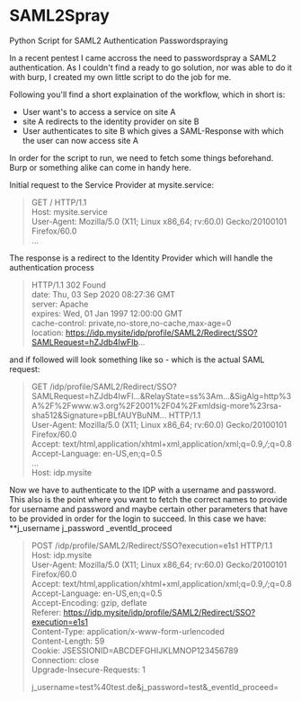 # SAML2Spray
Python Script for SAML2 Authentication Passwordspraying

In a recent pentest I came accross the need to passwordspray a SAML2 authentication.
As I couldn't find a ready to go solution, nor was able to do it with burp, I created my own little script to do the job for me.

Following you'll find a short explaination of the workflow, which in short is:
- User want's to access a service on site A
- site A redirects to the identity provider on site B
- User authenticates to site B which gives a SAML-Response with which the user can now access site A

In order for the script to run, we need to fetch some things beforehand. Burp or something alike can come in handy here.

Initial request to the Service Provider at mysite.service:

>GET / HTTP/1.1  
>Host: mysite.service  
>User-Agent: Mozilla/5.0 (X11; Linux x86_64; rv:60.0) Gecko/20100101 Firefox/60.0  
>...

The response is a redirect to the Identity Provider which will handle the authentication process

>HTTP/1.1 302 Found  
>date: Thu, 03 Sep 2020 08:27:36 GMT  
>server: Apache  
>expires: Wed, 01 Jan 1997 12:00:00 GMT  
>cache-control: private,no-store,no-cache,max-age=0  
>location: https://idp.mysite/idp/profile/SAML2/Redirect/SSO?SAMLRequest=hZJdb4IwFIb...

and if followed will look something like so - which is the actual SAML request:

>GET /idp/profile/SAML2/Redirect/SSO?SAMLRequest=hZJdb4IwFI...&RelayState=ss%3Am...&SigAlg=http%3A%2F%2Fwww.w3.org%2F2001%2F04%2Fxmldsig-more%23rsa-sha512&Signature=pBLfAUYBuNM... HTTP/1.1  
>User-Agent: Mozilla/5.0 (X11; Linux x86_64; rv:60.0) Gecko/20100101 Firefox/60.0  
>Accept: text/html,application/xhtml+xml,application/xml;q=0.9,*/*;q=0.8  
>Accept-Language: en-US,en;q=0.5  
>...  
>Host: idp.mysite  

Now we have to authenticate to the IDP with a username and password. This also is the point where you want to fetch the correct names to provide for username and
password and maybe certain other parameters that have to be provided in order for the login to succeed. In this case we have:
**j_username
j_password
_eventId_proceed

>POST /idp/profile/SAML2/Redirect/SSO?execution=e1s1 HTTP/1.1  
>Host: idp.mysite  
>User-Agent: Mozilla/5.0 (X11; Linux x86_64; rv:60.0) Gecko/20100101 Firefox/60.0  
>Accept: text/html,application/xhtml+xml,application/xml;q=0.9,*/*;q=0.8  
>Accept-Language: en-US,en;q=0.5  
>Accept-Encoding: gzip, deflate  
>Referer: https://idp.mysite/idp/profile/SAML2/Redirect/SSO?execution=e1s1  
>Content-Type: application/x-www-form-urlencoded  
>Content-Length: 59  
>Cookie: JSESSIONID=ABCDEFGHIJKLMNOP123456789  
>Connection: close  
>Upgrade-Insecure-Requests: 1  
>  
>j_username=test%40test.de&j_password=test&_eventId_proceed=  

